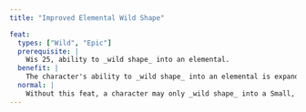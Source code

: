 ```yaml
---
title: "Improved Elemental Wild Shape"

feat:
  types: ["Wild", "Epic"]
  prerequisite: |
    Wis 25, ability to _wild shape_ into an elemental.
  benefit: |
    The character's ability to _wild shape_ into an elemental is expanded to include all elemental creatures (not just air, earth, fire, and water elementals) of any size that the character can take when using _wild shape_ to become an animal. The character gains all extraordinary and supernatural abilities of the elemental whose form he or she takes.
  normal: |
    Without this feat, a character may only _wild shape_ into a Small, Medium-size, or Large air, earth, fire, or water elemental.
---
```

